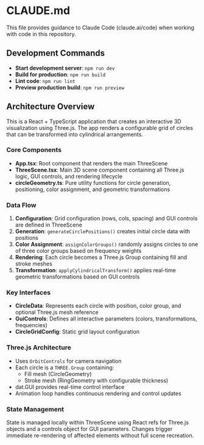# CLAUDE.md

This file provides guidance to Claude Code (claude.ai/code) when working with code in this repository.

## Development Commands

- **Start development server**: `npm run dev`
- **Build for production**: `npm run build`
- **Lint code**: `npm run lint`
- **Preview production build**: `npm run preview`

## Architecture Overview

This is a React + TypeScript application that creates an interactive 3D visualization using Three.js. The app renders a configurable grid of circles that can be transformed into cylindrical arrangements.

### Core Components

- **App.tsx**: Root component that renders the main ThreeScene
- **ThreeScene.tsx**: Main 3D scene component containing all Three.js logic, GUI controls, and rendering lifecycle
- **circleGeometry.ts**: Pure utility functions for circle generation, positioning, color assignment, and geometric transformations

### Data Flow

1. **Configuration**: Grid configuration (rows, cols, spacing) and GUI controls are defined in ThreeScene
2. **Generation**: `generateCirclePositions()` creates initial circle data with positions
3. **Color Assignment**: `assignColorGroups()` randomly assigns circles to one of three color groups based on frequency weights
4. **Rendering**: Each circle becomes a Three.js Group containing fill and stroke meshes
5. **Transformation**: `applyCylindricalTransform()` applies real-time geometric transformations based on GUI controls

### Key Interfaces

- **CircleData**: Represents each circle with position, color group, and optional Three.js mesh reference
- **GuiControls**: Defines all interactive parameters (colors, transformations, frequencies)
- **CircleGridConfig**: Static grid layout configuration

### Three.js Architecture

- Uses `OrbitControls` for camera navigation
- Each circle is a `THREE.Group` containing:
  - Fill mesh (CircleGeometry)
  - Stroke mesh (RingGeometry with configurable thickness)
- dat.GUI provides real-time control interface
- Animation loop handles continuous rendering and control updates

### State Management

State is managed locally within ThreeScene using React refs for Three.js objects and a controls object for GUI parameters. Changes trigger immediate re-rendering of affected elements without full scene recreation.